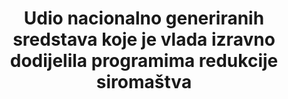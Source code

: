 ﻿---
variable_description: null
variable_notes: null
un_designated_tier: '3'
target_id: 1.a
has_metadata: false
title: >-  Udio nacionalno generiranih sredstava koje je vlada izravno dodijelila programima redukcije siromaštva
permalink: /1-a-1/
sdg_goal: 1
layout: indicator
indicator: 1.a.1
indicator_variable: null
graph: null
graph_type_description: null
graph_status_notes: unk
goal_meta_link: 'http://unstats.un.org/sdgs/files/metadata-compilation/Metadata-Goal-1.pdf'
goal_meta_link_page: 22
indicator_name: >-  Udio nacionalno generiranih sredstava koje je vlada izravno dodijelila programima redukcije siromaštva
target: >-  Osigurati znacajnu mobilizaciju resursa iz razlicitih izvora, ukljucujuci bolju razvojnu suradnju, kako bi se pružila odgovarajuca i predvidiva sredstva za zemlje u razvoju, posebno za najmanje razvijene zemlje, a za provedbu programa i politika suzbijanj
source_title: null
source_notes: null
published: true  
---